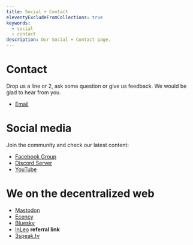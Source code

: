```yaml
---
title: Social + Contact
eleventyExcludeFromCollections: true
keywords:
  - social
  - contact
description: Our Social + Contact page.
---
```

# Contact
Drop us a line or 2, ask some question or give us feedback. We would be glad to hear from you.
- [Email](mailto:info@techyvas.club)

# Social media
Join the community and check our latest content:
- [Facebook Group](https://www.facebook.com/share/g/1CosHedMW1/)
- [Discord Server](https://discord.gg/YBJHnAAx)
- [YouTube](https://www.youtube.com/@TechyVAsClub?sub_confirmation=1)

# We on the decentralized web
- [Mastodon](https://mastodon.social/@techyvasclub)
- [Ecency](https://ecency.com/@nostalgiqa)
- [Bluesky](techyvasclub.bsky.social)
- [InLeo](https://inleo.io/signup?referral=nostalgiqer) **referral link**
- [3speak.tv](https://3speak.tv/user/nostalgiqer)